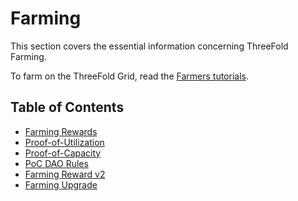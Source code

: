 # Farming

This section covers the essential information concerning ThreeFold Farming.

To farm on the ThreeFold Grid, read the [Farmers tutorials](../../../farmers/farmers.md).

<h2>Table of Contents</h2>

- [Farming Rewards](./farming_reward.md)
- [Proof-of-Utilization](./proof_of_utilization.md)
- [Proof-of-Capacity](./proof_of_capacity.md)
- [PoC DAO Rules](./poc_dao_rules.md)
- [Farming Reward v2](./farming_reward2.md)
- [Farming Upgrade](./farming_upgrade_2_3.md)
